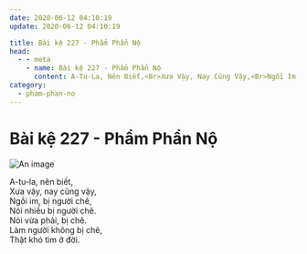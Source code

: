 ```yaml
---
date: 2020-06-12 04:10:19
update: 2020-06-12 04:10:19

title: Bài kệ 227 - Phẩm Phẩn Nộ
head:
  - - meta
    - name: Bài kệ 227 - Phẩm Phẩn Nộ
      content: A-Tu-La, Nên Biết,<Br>Xưa Vậy, Nay Cũng Vậy,<Br>Ngồi Im, Bị Người Chê,<Br>Nói Nhiều Bị Người Chê.<Br>Nói Vừa Phải, Bị Chê.<Br>Làm Người Không Bị Chê,<Br>Thật Khó Tìm Ở Đời.<Br>
category:
  - pham-phan-no
---
```


# Bài kệ 227 - Phẩm Phẩn Nộ

![An image](/img/pham-phan-no/pham-phan-no-227.jpg)

A-tu-la, nên biết,<br>Xưa vậy, nay cũng vậy,<br>Ngồi im, bị người chê,<br>Nói nhiều bị người chê.<br>Nói vừa phải, bị chê.<br>Làm người không bị chê,<br>Thật khó tìm ở đời.<br>
